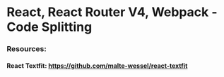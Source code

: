 # React, React Router V4, Webpack - Code Splitting

### Resources:
#### React Textfit: https://github.com/malte-wessel/react-textfit
